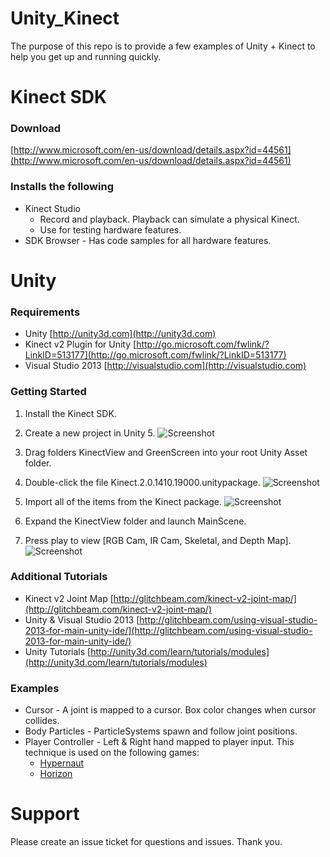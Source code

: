 # Unity_Kinect
The purpose of this repo is to provide a few examples of Unity + Kinect to help you get up and running quickly.

# Kinect SDK
### Download
[http://www.microsoft.com/en-us/download/details.aspx?id=44561](http://www.microsoft.com/en-us/download/details.aspx?id=44561)

### Installs the following
* Kinect Studio
  * Record and playback.  Playback can simulate a physical Kinect.
  * Use for testing hardware features.
* SDK Browser - Has code samples for all hardware features.

# Unity
### Requirements
* Unity [http://unity3d.com](http://unity3d.com)
* Kinect v2 Plugin for Unity [http://go.microsoft.com/fwlink/?LinkID=513177](http://go.microsoft.com/fwlink/?LinkID=513177)
* Visual Studio 2013 [http://visualstudio.com](http://visualstudio.com)

### Getting Started
1.  Install the Kinect SDK.
2.  Create a new project in Unity 5.
![Screenshot](https://glitchbeam.blob.core.windows.net/media/2015/05/kinect00.png)

3.  Drag folders KinectView and GreenScreen into your root Unity Asset folder.
4.  Double-click the file Kinect.2.0.1410.19000.unitypackage.
![Screenshot](https://glitchbeam.blob.core.windows.net/media/2015/05/kinect01.png)

5.  Import all of the items from the Kinect package.
![Screenshot](https://glitchbeam.blob.core.windows.net/media/2015/05/kinect02.png)

6.  Expand the KinectView folder and launch MainScene.
7.  Press play to view [RGB Cam, IR Cam, Skeletal, and Depth Map].
![Screenshot](https://glitchbeam.blob.core.windows.net/media/2015/05/kinect03.png)


### Additional Tutorials
* Kinect v2 Joint Map [http://glitchbeam.com/kinect-v2-joint-map/](http://glitchbeam.com/kinect-v2-joint-map/)
* Unity & Visual Studio 2013 [http://glitchbeam.com/using-visual-studio-2013-for-main-unity-ide/](http://glitchbeam.com/using-visual-studio-2013-for-main-unity-ide/)
* Unity Tutorials [http://unity3d.com/learn/tutorials/modules](http://unity3d.com/learn/tutorials/modules)

### Examples
* Cursor - A joint is mapped to a cursor.  Box color changes when cursor collides.
* Body Particles - ParticleSystems spawn and follow joint positions.
* Player Controller - Left & Right hand mapped to player input.  This technique is used on the following games:
  * [Hypernaut](http://glitchbeam.com/games/hypernaut/)
  * [Horizon](http://glitchbeam.com/games/horizon/)

# Support
Please create an issue ticket for questions and issues.  Thank you.
